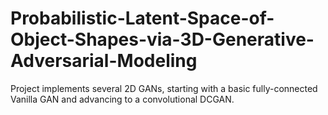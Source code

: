 # Probabilistic-Latent-Space-of-Object-Shapes-via-3D-Generative-Adversarial-Modeling
Project implements several 2D GANs, starting with a basic fully-connected Vanilla GAN and advancing to a convolutional DCGAN.
